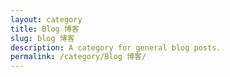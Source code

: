 ```yaml
---
layout: category
title: Blog 博客
slug: blog 博客
description: A category for general blog posts.
permalink: /category/Blog 博客/
---
```


